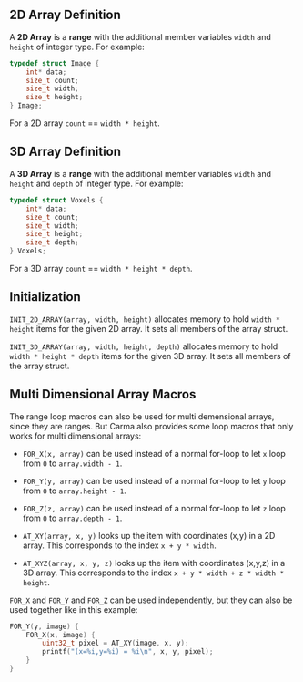 ## 2D Array Definition

A **2D Array** is a **range** with the additional member variables
`width` and `height` of integer type. For example:

```c
typedef struct Image {
    int* data;
    size_t count;
    size_t width;
    size_t height;
} Image;
```

For a 2D array `count` == `width * height`.

## 3D Array Definition

A **3D Array** is a **range** with the additional member variables
`width` and `height` and `depth` of integer type. For example:

```c
typedef struct Voxels {
    int* data;
    size_t count;
    size_t width;
    size_t height;
    size_t depth;
} Voxels;
```

For a 3D array `count` == `width * height * depth`.

## Initialization

`INIT_2D_ARRAY(array, width, height)` allocates memory to hold
`width * height` items for the given 2D array.
It sets all members of the array struct.

`INIT_3D_ARRAY(array, width, height, depth)` allocates memory to hold
`width * height * depth` items for the given 3D array.
It sets all members of the array struct.

## Multi Dimensional Array Macros

The range loop macros can also be used for multi demensional arrays,
since they are ranges.
But Carma also provides some loop macros that only works for multi dimensional arrays:

- `FOR_X(x, array)` can be used instead of a normal for-loop
  to let `x` loop from `0` to `array.width - 1`.

- `FOR_Y(y, array)` can be used instead of a normal for-loop
  to let `y` loop from `0` to `array.height - 1`.

- `FOR_Z(z, array)` can be used instead of a normal for-loop
  to let `z` loop from `0` to `array.depth - 1`.

- `AT_XY(array, x, y)` looks up the item with coordinates (x,y) in a 2D array.
  This corresponds to the index `x + y * width`.

- `AT_XYZ(array, x, y, z)` looks up the item with coordinates (x,y,z) in a 3D array.
  This corresponds to the index `x + y * width + z * width * height`.

`FOR_X` and `FOR_Y` and `FOR_Z` can be used independently,
but they can also be used together like in this example:

```c
FOR_Y(y, image) {
    FOR_X(x, image) {
        uint32_t pixel = AT_XY(image, x, y);
        printf("(x=%i,y=%i) = %i\n", x, y, pixel);
    }
}
```
